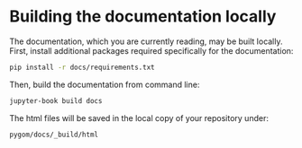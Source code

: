 # Building the documentation locally

The documentation, which you are currently reading, may be built locally.
First, install additional packages required specifically for the documentation:

```bash
pip install -r docs/requirements.txt
```

Then, build the documentation from command line:

```bash
jupyter-book build docs
```

The html files will be saved in the local copy of your repository under:

    pygom/docs/_build/html